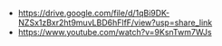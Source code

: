 - https://drive.google.com/file/d/1qBi9DK-NZSx1zBxr2ht9muvLBD6hFlfF/view?usp=share_link
- https://www.youtube.com/watch?v=9KsnTwm7WJs
